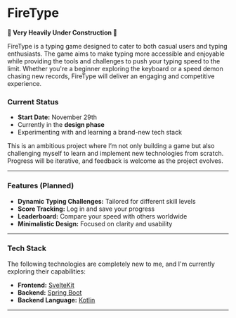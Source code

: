 # FireType

**🚧 Very Heavily Under Construction 🚧**

FireType is a typing game designed to cater to both casual users and typing enthusiasts. The game aims to make typing more accessible and enjoyable while providing the tools and challenges to push your typing speed to the limit. Whether you're a beginner exploring the keyboard or a speed demon chasing new records, FireType will deliver an engaging and competitive experience.

### Current Status

- **Start Date:** November 29th
- Currently in the **design phase**
- Experimenting with and learning a brand-new tech stack

This is an ambitious project where I’m not only building a game but also challenging myself to learn and implement new technologies from scratch. Progress will be iterative, and feedback is welcome as the project evolves.

---

### Features (Planned)

- **Dynamic Typing Challenges:** Tailored for different skill levels
- **Score Tracking:** Log in and save your progress
- **Leaderboard:** Compare your speed with others worldwide
- **Minimalistic Design:** Focused on clarity and usability

---

### Tech Stack

The following technologies are completely new to me, and I'm currently exploring their capabilities:

- **Frontend:** [SvelteKit](https://kit.svelte.dev/)
- **Backend:** [Spring Boot](https://spring.io/projects/spring-boot)
- **Backend Language:** [Kotlin](https://kotlinlang.org/)

---
